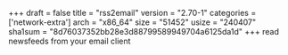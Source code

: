 +++
draft = false
title = "rss2email"
version = "2.70-1"
categories = ['network-extra']
arch = "x86_64"
size = "51452"
usize = "240407"
sha1sum = "8d76037352bb28e3d88799589949704a6125da1d"
+++
read newsfeeds from your email client